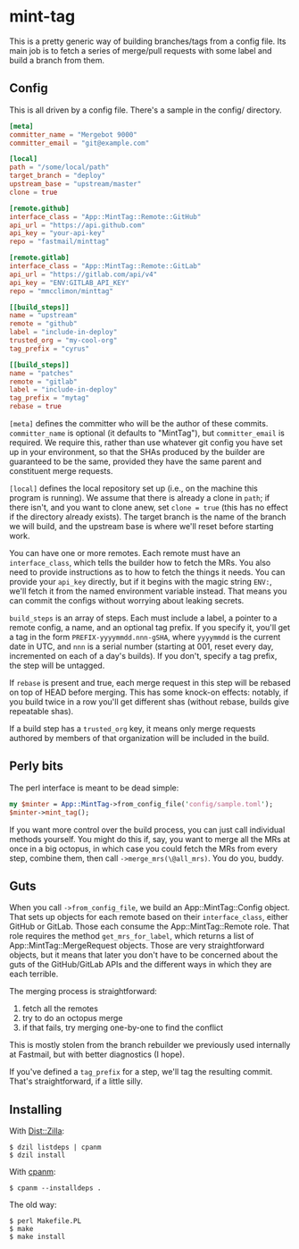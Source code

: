 # mint-tag

This is a pretty generic way of building branches/tags from a config file. Its
main job is to fetch a series of merge/pull requests with some label and build
a branch from them.

## Config

This is all driven by a config file. There's a sample in the config/
directory.

```toml
[meta]
committer_name = "Mergebot 9000"
committer_email = "git@example.com"

[local]
path = "/some/local/path"
target_branch = "deploy"
upstream_base = "upstream/master"
clone = true

[remote.github]
interface_class = "App::MintTag::Remote::GitHub"
api_url = "https://api.github.com"
api_key = "your-api-key"
repo = "fastmail/minttag"

[remote.gitlab]
interface_class = "App::MintTag::Remote::GitLab"
api_url = "https://gitlab.com/api/v4"
api_key = "ENV:GITLAB_API_KEY"
repo = "mmcclimon/minttag"

[[build_steps]]
name = "upstream"
remote = "github"
label = "include-in-deploy"
trusted_org = "my-cool-org"
tag_prefix = "cyrus"

[[build_steps]]
name = "patches"
remote = "gitlab"
label = "include-in-deploy"
tag_prefix = "mytag"
rebase = true
```

`[meta]` defines the committer who will be the author of these commits.
`committer_name` is optional (it defaults to "MintTag"), but
`committer_email` is required. We require this, rather than use whatever git
config you have set up in your environment, so that the SHAs produced by the
builder are guaranteed to be the same, provided they have the same parent and
constituent merge requests.

`[local]` defines the local repository set up (i.e., on the machine this
program is running). We assume that there is already a clone in `path`; if
there isn't, and you want to clone anew, set `clone = true` (this has no
effect if the directory already exists). The target branch is the name of the
branch we will build, and the upstream base is where we'll reset before
starting work.

You can have one or more remotes. Each remote must have an `interface_class`,
which tells the builder how to fetch the MRs. You also need to provide
instructions as to how to fetch the things it needs. You can provide your
`api_key` directly, but if it begins with the magic string `ENV:`, we'll fetch
it from the named environment variable instead. That means you can commit the
configs without worrying about leaking secrets.

`build_steps` is an array of steps.  Each must include a label, a pointer to a
remote config, a name, and an optional tag prefix. If you specify it, you'll
get a tag in the form `PREFIX-yyyymmdd.nnn-gSHA`, where `yyyymmdd` is the
current date in UTC, and `nnn` is a serial number (starting at 001, reset every
day, incremented on each of a day's builds). If you don't, specify a tag
prefix, the step will be untagged.

If `rebase` is present and true, each merge request in this step will be
rebased on top of HEAD before merging. This has some knock-on effects:
notably, if you build twice in a row you'll get different shas (without
rebase, builds give repeatable shas).

If a build step has a `trusted_org` key, it means only merge requests authored
by members of that organization will be included in the build.

## Perly bits

The perl interface is meant to be dead simple:

```perl
my $minter = App::MintTag->from_config_file('config/sample.toml');
$minter->mint_tag();
```

If you want more control over the build process, you can just call individual
methods yourself. You might do this if, say, you want to merge all the MRs at
once in a big octopus, in which case you could fetch the MRs from every
step, combine them, then call `->merge_mrs(\@all_mrs)`. You do you, buddy.

## Guts

When you call `->from_config_file`, we build an App::MintTag::Config object.
That sets up objects for each remote based on their `interface_class`, either
GitHub or GitLab. Those each consume the App::MintTag::Remote role. That role
requires the method `get_mrs_for_label`, which returns a list of
App::MintTag::MergeRequest objects. Those are very straightforward objects, but
it means that later you don't have to be concerned about the guts of the
GitHub/GitLab APIs and the different ways in which they are each terrible.

The merging process is straightforward:

1. fetch all the remotes
2. try to do an octopus merge
3. if that fails, try merging one-by-one to find the conflict

This is mostly stolen from the branch rebuilder we previously used internally
at Fastmail, but with better diagnostics (I hope).

If you've defined a `tag_prefix` for a step, we'll tag the resulting commit.
That's straightforward, if a little silly.

## Installing

With [Dist::Zilla](https://metacpan.org/pod/Dist::Zilla):

```
$ dzil listdeps | cpanm
$ dzil install
```

With [cpanm](https://metacpan.org/pod/App::cpanminus):

```
$ cpanm --installdeps .
```

The old way:

```
$ perl Makefile.PL
$ make
$ make install
```
